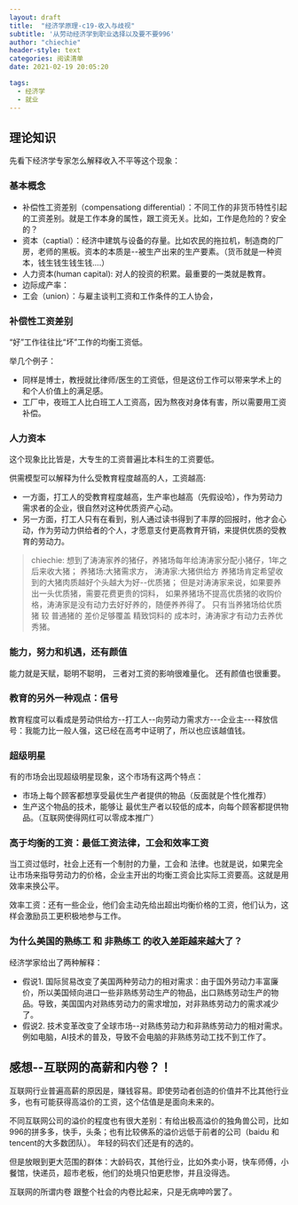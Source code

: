 ```yaml
---
layout: draft
title:  "经济学原理-c19-收入与歧视"
subtitle: '从劳动经济学到职业选择以及要不要996'
author: "chiechie"
header-style: text
categories: 阅读清单
date: 2021-02-19 20:05:20

tags:
  - 经济学
  - 就业
---
```



## 理论知识

先看下经济学专家怎么解释收入不平等这个现象：
### 基本概念

- 补偿性工资差别（compensationg differential）：不同工作的非货币特性引起的工资差别。就是工作本身的属性，跟工资无关。比如，工作是危险的？安全的？
- 资本（captial）：经济中建筑与设备的存量。比如农民的拖拉机，制造商的厂房，老师的黑板。资本的本质是--被生产出来的生产要素。（货币就是一种资本，钱生钱生钱生钱....）
- 人力资本(human capital): 对人的投资的积累。最重要的一类就是教育。
- 边际成产率：
- 工会（union）：与雇主谈判工资和工作条件的工人协会，


### 补偿性工资差别

“好”工作往往比“坏”工作的均衡工资低。 

举几个例子：
- 同样是博士，教授就比律师/医生的工资低，但是这份工作可以带来学术上的和个人价值上的满足感。
- 工厂中，夜班工人比白班工人工资高，因为熬夜对身体有害，所以需要用工资补偿。


### 人力资本

这个现象比比皆是，大专生的工资普遍比本科生的工资要低。

供需模型可以解释为什么受教育程度越高的人，工资越高:
  - 一方面，打工人的受教育程度越高，生产率也越高（先假设哈），作为劳动力需求者的企业，很自然对这种优质资产心动。
  - 另一方面，打工人只有在看到，别人通过读书得到了丰厚的回报时，他才会心动，作为劳动力供给者的个人，才愿意支付更高教育开销，来提供优质的受教育的劳动力。

> chiechie:
想到了涛涛家养的猪仔，养猪场每年给涛涛家分配小猪仔，1年之后来收大猪；
养猪场:大猪需求方， 涛涛家:大猪供给方
养猪场肯定希望收到的大猪肉质越好个头越大为好--优质猪；
但是对涛涛家来说，如果要养出一头优质猪，需要花费更贵的饲料，
如果养猪场不提高优质猪的收购价格，涛涛家是没有动力去好好养的，随便养养得了。
只有当养猪场给优质猪 较 普通猪的 差价足够覆盖 精致饲料的 成本时，涛涛家才有动力去养优秀猪。


### 能力，努力和机遇，还有颜值
能力就是天赋，聪明不聪明，
三者对工资的影响很难量化。
还有颜值也很重要。

### 教育的另外一种观点：信号
教育程度可以看成是劳动供给方--打工人--向劳动力需求方---企业主---释放信号：我能力比一般人强，这已经在高考中证明了，所以也应该越值钱。


### 超级明星
有的市场会出现超级明星现象，这个市场有这两个特点：
- 市场上每个顾客都想享受最优生产者提供的物品（反面就是个性化推荐）
- 生产这个物品的技术，能够让 最优生产者以较低的成本，向每个顾客都提供物品。（互联网使得网红可以零成本推广）

### 高于均衡的工资：最低工资法律，工会和效率工资

当工资过低时，社会上还有一个制肘的力量，工会和 法律。也就是说，如果完全让市场来指导劳动力的价格，企业主开出的均衡工资会比实际工资要高。这就是用效率来换公平。

效率工资：还有一些企业，他们会主动先给出超出均衡价格的工资，他们认为，这样会激励员工更积极地参与工作。


### 为什么美国的熟练工 和 非熟练工 的收入差距越来越大了？
经济学家给出了两种解释：
- 假说1. 国际贸易改变了美国两种劳动力的相对需求：由于国外劳动力丰富廉价，所以美国倾向进口一些非熟练劳动生产的物品，出口熟练劳动生产的物品。导致，美国国内对熟练劳动力的需求增加，对非熟练劳动力的需求减少了。
- 假说2. 技术变革改变了全球市场--对熟练劳动力和非熟练劳动力的相对需求。例如电脑，AI技术的普及，导致不会电脑的非熟练劳动工找不到工作了。



## 感想--互联网的高薪和内卷？！
互联网行业普遍高薪的原因是，赚钱容易。即使劳动者创造的价值并不比其他行业多，也有可能获得高溢价的工资，这个估值是是面向未来的。

不同互联网公司的溢价的程度也有很大差别：有给出极高溢价的独角兽公司，比如996的拼多多，快手，头条；也有比较佛系的溢价远低于前者的公司（baidu 和 tencent的大多数团队）。
年轻的码农们还是有的选的。

但是放眼到更大范围的群体：大龄码农，其他行业，比如外卖小哥，快车师傅，小餐馆，快递员，超市老板，他们的处境只怕更悲惨，并且没得选。

互联网的所谓内卷 跟整个社会的内卷比起来，只是无病呻吟罢了。

